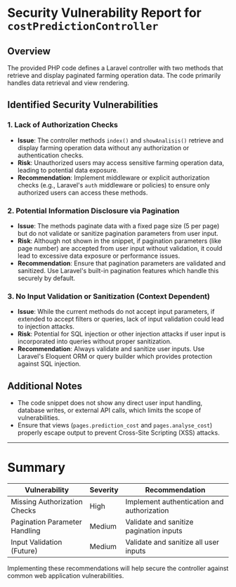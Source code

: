 # Security Vulnerability Report for `costPredictionController`

## Overview
The provided PHP code defines a Laravel controller with two methods that retrieve and display paginated farming operation data. The code primarily handles data retrieval and view rendering.

## Identified Security Vulnerabilities

### 1. Lack of Authorization Checks
- **Issue**: The controller methods `index()` and `showAnalisis()` retrieve and display farming operation data without any authorization or authentication checks.
- **Risk**: Unauthorized users may access sensitive farming operation data, leading to potential data exposure.
- **Recommendation**: Implement middleware or explicit authorization checks (e.g., Laravel's `auth` middleware or policies) to ensure only authorized users can access these methods.

### 2. Potential Information Disclosure via Pagination
- **Issue**: The methods paginate data with a fixed page size (5 per page) but do not validate or sanitize pagination parameters from user input.
- **Risk**: Although not shown in the snippet, if pagination parameters (like page number) are accepted from user input without validation, it could lead to excessive data exposure or performance issues.
- **Recommendation**: Ensure that pagination parameters are validated and sanitized. Use Laravel's built-in pagination features which handle this securely by default.

### 3. No Input Validation or Sanitization (Context Dependent)
- **Issue**: While the current methods do not accept input parameters, if extended to accept filters or queries, lack of input validation could lead to injection attacks.
- **Risk**: Potential for SQL injection or other injection attacks if user input is incorporated into queries without proper sanitization.
- **Recommendation**: Always validate and sanitize user inputs. Use Laravel's Eloquent ORM or query builder which provides protection against SQL injection.

## Additional Notes
- The code snippet does not show any direct user input handling, database writes, or external API calls, which limits the scope of vulnerabilities.
- Ensure that views (`pages.prediction_cost` and `pages.analyse_cost`) properly escape output to prevent Cross-Site Scripting (XSS) attacks.

---

# Summary
| Vulnerability               | Severity | Recommendation                              |
|-----------------------------|----------|---------------------------------------------|
| Missing Authorization Checks | High     | Implement authentication and authorization |
| Pagination Parameter Handling | Medium   | Validate and sanitize pagination inputs    |
| Input Validation (Future)    | Medium   | Validate and sanitize all user inputs       |

Implementing these recommendations will help secure the controller against common web application vulnerabilities.